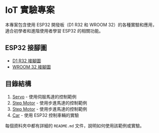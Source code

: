 # IoT 實驗專案

本專案包含使用 ESP32 開發板（D1 R32 和 WROOM 32）的各種實驗和應用，適合初學者和進階使用者學習 ESP32 的相關功能。

## ESP32 接腳圖

- [D1 R32 接腳圖](./images/d1_r32_pinout.png)
- [WROOM 32 接腳圖](./images/wroom_32_pinout.png)

## 目錄結構

1. [Servo](./IoT_project/servo_motor/README.md) - 使用伺服馬達的控制範例
2. [Step Motor](./IoT_project/step_motor/README.md) - 使用步進馬達的控制範例
3. [Step Motor](./IoT_project/relay/README.md) - 使用步進馬達的控制範例
4. [Car](./IoT_project/car/README.md) - 使用 ESP32 控制車輛的實驗

每個資料夾中都有詳細的 `README.md` 文件，說明如何使用該範例或實驗。
